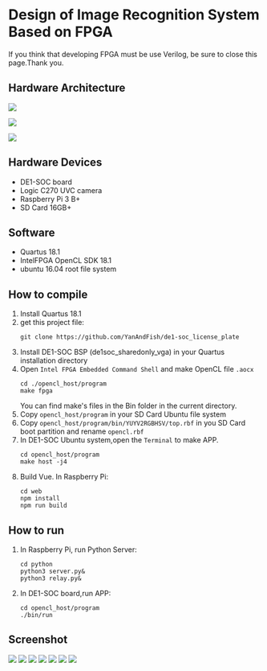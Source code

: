 # Design of Image Recognition System Based on FPGA

If you think that developing FPGA must be use Verilog, be sure to close this page.Thank you.

## Hardware Architecture

![](./document_photo/base.png)

![](./document_photo/camera.png)

![](./document_photo/display.png)

## Hardware Devices

- DE1-SOC board
- Logic C270 UVC camera
- Raspberry Pi 3 B+
- SD Card 16GB+

## Software

- Quartus 18.1
- IntelFPGA OpenCL SDK 18.1
- ubuntu 16.04 root file system

## How to compile

1. Install Quartus 18.1
2. get this project file:
   ```
   git clone https://github.com/YanAndFish/de1-soc_license_plate
   ```
3. Install DE1-SOC BSP (de1soc_sharedonly_vga) in your Quartus installation directory
4. Open `Intel FPGA Embedded Command Shell` and make OpenCL file `.aocx`
   ```
   cd ./opencl_host/program
   make fpga
   ```
   You can find make's files in the Bin folder in the current directory.
5. Copy `opencl_host/program` in your SD Card Ubuntu file system
6. Copy `opencl_host/program/bin/YUYV2RGBHSV/top.rbf` in you SD Card boot partition and rename `opencl.rbf`
7. In DE1-SOC Ubuntu system,open the `Terminal` to make APP.
   ```
   cd opencl_host/program
   make host -j4
   ```
8. Build Vue. In Raspberry Pi:
   ```
   cd web
   npm install
   npm run build
   ```

## How to run

1. In Raspberry Pi, run Python Server:
    ```
    cd python
    python3 server.py&
    python3 relay.py&
    ```
2. In DE1-SOC board,run APP:
   ```
   cd opencl_host/program
   ./bin/run
   ```

## Screenshot

![](./document_photo/1.png)
![](./document_photo/2.png)
![](./document_photo/3.png)
![](./document_photo/4.png)
![](./document_photo/5.png)
![](./document_photo/6.png)
![](./document_photo/7.png)